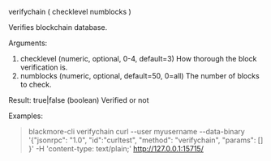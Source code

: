 verifychain ( checklevel numblocks )

Verifies blockchain database.

Arguments:
1. checklevel   (numeric, optional, 0-4, default=3) How thorough the block verification is.
2. numblocks    (numeric, optional, default=50, 0=all) The number of blocks to check.

Result:
true|false       (boolean) Verified or not

Examples:
> blackmore-cli verifychain 
> curl --user myusername --data-binary '{"jsonrpc": "1.0", "id":"curltest", "method": "verifychain", "params": [] }' -H 'content-type: text/plain;' http://127.0.0.1:15715/

